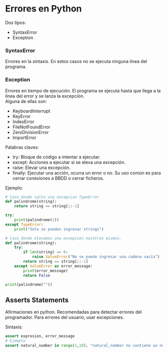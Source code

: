 # Errores en Python

Dos tipos:
* SyntaxError
* Exception

### SyntaxError

Errores en la sintaxis. En estos casos no se ejecuta ninguna línea del programa.

### Exception

Errores en tiempo de ejecución. El programa se ejecuta hasta que llega a la línea del error y se lanza la excepción.   
Alguna de ellas son:
* KeyboardInterrupt
* KeyError
* IndexError
* FileNotFoundError
* ZeroDivisionError
* ImportError

Palabras claves:
* try: Bloque de código a intentar a ejecutar.
* except: Acciones a ejecutar si se eleva una excepción.
* raise: Elevar una excepción.
* finally: Ejecutar una acción, ocurra un error o no.
Su uso común es para cerrar conexiones a BBDD o cerrar ficheros.

Ejemplo:
```python
# Caso donde salta una excepcion TypeError
def palindrome(string):
    return string == string[::-1]

try:
    print(palindrome(1))
except TypeError:
    print("Solo se pueden ingresar strings")

# Caso donde elevamos una excepcion nosotros mismos.
def palindrome(string):
    try:
        if len(string) == 0:
            raise ValueError("No se puede ingresar una cadena vacía")
        return string == string[::-1]
    except ValueError as error_message:
        print(error_message)
        return False

print(palindrome(""))
```

## Asserts Statements

Afirmaciones en python. Recomendadas para detectar errores del programador. Para errores del usuario, usar excepciones.

Sintaxis:
```python
assert expresion, error_message
# Ejemplo
assert natural_number in range(1,10), "natural_number no contiene un numero natural"
```